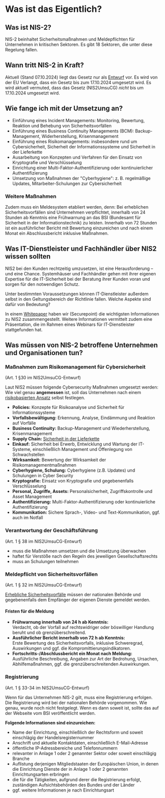 # Was ist das Eigentlich?

## Was ist NIS-2?

NIS-2 beinhaltet Sicherheitsmaßnahmen und Meldepflichten für Unternehmen in kritischen Sektoren.
Es gibt 18 Sektoren, die unter diese Regelung fallen.

## Wann tritt NIS-2 in Kraft?

Aktuell (Stand 07.10.2024) liegt das Gesetz nur als [Entwurf](https://www.bmi.bund.de/SharedDocs/gesetzgebungsverfahren/DE/Downloads/kabinettsfassung/CI1/nis2-regierungsentwurf.pdf?__blob=publicationFile&v=1) vor.
Es wird von der EU Verlangt, dass ein Gesetz bis zum 17.10.2024 umgesetzt wird.
Es wird aktuell vermuted, dass das Gesetz (NIS2UmsuCG) _nicht_ bis um 17.10.2024 umgesetzt wird.

## Wie fange ich mit der Umsetzung an?

<!-- TODO: Artikel -->

- Einführung eines Incident Managements: Monitoring, Bewertung, Reaktion und Behebung von Sicherheitsvorfällen
- Einführung eines Business Continuity Managements (BCM): Backup-Management, Widerherstellung, Krisenmanagement
- Einführung eines Risikomanagements: insbesondere rund um Cybersicherheit, Sicherheit der Informationssysteme und Sicherheit in der Lieferkette
- Ausarbeitung von Konzepten und Verfahren für den Einsatz von Kryptografie und Verschlüsselung
- Einrichtung einer Multi-Faktor-Authentifizierung oder kontinuierlicher Authentifizierung
- Umsetzung von Maßnahmen der "Cyberhygiene": z. B. regelmäßige Updates, Mitarbeiter-Schulungen zur Cybersicherheit

### Weitere Maßnahmen

Zudem muss ein Meldesystem etabliert werden, denn: Bei erheblichen Sicherheitsvorfällen sind Unternehmen verpflichtet, innerhalb von 24 Stunden ab Kenntnis eine Frühwarnung an das BSI (Bundesamt für Sicherheit in der Informationstechnik) zu leisten. Innerhalb von 72 Stunden ist ein ausführlicher Bericht mit Bewertung einzureichen und nach einem Monat ein Abschlussbericht inklusive Maßnahmen.

## Was IT-Dienstleister und Fachhändler über NIS2 wissen sollten

NIS2 bei den Kunden rechtzeitig umzusetzen, ist eine Herausforderung – und eine Chance. Systemhäuser und Fachhändler gehen mit ihrer eigenen Expertise für die IT-Sicherheit bei der Beratung ihrer Kunden voran und sorgen für den notwendigen Schutz.

Unter bestimmten Voraussetzungen können IT-Dienstleister außerdem selbst in den Geltungsbereich der Richtlinie fallen. Welche Aspekte sind dafür von Bedeutung?

In einem [Whitepaper](<!-- TODO: Link to File -->) haben wir (Securepoint) die wichtigsten Informationen zu NIS2 zusammengestellt. Weitere Informationen vermittelt zudem eine Präsentation, die im Rahmen eines Webinars für IT-Dienstleister stattgefunden hat.

## Was müssen von NIS-2 betroffene Unternehmen und Organisationen tun?

### Maßnahmen zum Risikomanagement für Cybersicherheit

(Art. 1 §30 im NIS2UmsuCG-Entwurf)

Laut NIS2 müssen folgende Cybersecurity Maßnahmen umgesetzt werden:
Wie viel genau **angemessen** ist, soll das Unternehmen nach einem [risikobasierten Ansatz](Ansätze.md#risikobasierter-ansatz) selbst festlegen.

- **Policies:** Konzepte für Risikoanalyse und Sicherheit für Informationssysteme
- **Vorfallsbewältigung:** Erkennung, Analyse, Eindämmung und Reaktion auf Vorfälle
- **Business Continuity:** Backup-Management und Wiederherstellung, Krisenmanagement
- **Supply Chain:** [Sicherheit in der Lieferkette](Sicherheit.md#supply-chain)
- **Einkauf:** Sicherheit bei Erwerb, Entwicklung und Wartung der IT-Systeme, einschließlich Management und Offenlegung von Schwachstellen
- **Wirksamkeit:** Bewertung der Wirksamkeit der Risikomanagementmaßnahmen
- **Cyberhygiene, Schulung:** Cyberhygiene (z.B. Updates) und Schulungen in Cyber Security
- **Kryptografie:** Einsatz von Kryptografie und gegebenenfalls Verschlüsselung
- **Personal, Zugriffe, Assets:** Personalsicherheit, Zugriffskontrolle und Asset Management
- **Authentifizierung:** Multi-Faktor-Authentifizierung oder kontinuierliche Authentifizierung
- **Kommunikation:** Sichere Sprach-, Video- und Text-Kommunikation, ggf. auch im Notfall

### Verantwortung der Geschäftsführung

(Art. 1 § 38 im NIS2UmsuCG-Entwurf)

- muss die Maßnahmen umsetzen und die Umsetzung überwachen
- haftet für Verstöße nach den Regeln des jeweiligen Gesellschaftsrechts
- muss an Schulungen teilnehmen

### Meldepflicht von Sicherheitsvorfällen

(Art. 1 § 32 im NIS2UmsuCG-Entwurf)

[Erhebliche Sicherheitsvorfälle](Sicherheit.md#sicherheitsvorfall) müssen der nationalen Behörde und gegebenenfalls dem Empfänger der eigenen Dienste gemeldet werden.

#### Fristen für die Meldung

- **Frühwarnung innerhalb von 24 h ab Kenntnis:**\
  Verdacht, ob der Vorfall auf rechtswidriger oder böswilliger Handlung beruht und ob grenzüberschreitend.
- **Ausführlicher Bericht innerhalb von 72 h ab Kenntnis:**\
  Erste Bewertung des Sicherheitsvorfalls, inklusive Schweregrad, Auswirkungen und ggf. die Kompromittierungsindikatoren.
- **Fortschritts-/Abschlussbericht ein Monat nach Meldung:**\
  Ausführliche Beschreibung, Angaben zur Art der Bedrohung, Ursachen, Abhilfemaßnahmen, ggf. die grenzüberschreitenden Auswirkungen.

### Registrierung

(Art. 1 § 33-34 im NIS2UmsuCG-Entwurf)

Wenn für das Unternehmen NIS-2 gilt, muss eine Registrierung erfolgen. Die Registrierung wird bei der nationalen Behörde vorgenommen.
Wie genau, wurde noch nicht festgelegt. Wenn es dann soweit ist, sollte das auf der Webseite vom BSI veröffentlicht werden.

**Folgende Informationen sind einzureichen:**

- Name der Einrichtung, einschließlich der Rechtsform und soweit einschlägig der Handelsregisternummer
- Anschrift und aktuelle Kontaktdaten, einschließlich E-Mail-Adresse
- öffentliche IP-Adressbereiche und Telefonnummern
- relevanter in Anlage 1 oder 2 genannter Sektor oder soweit einschlägig Branche
- Auflistung derjenigen Mitgliedstaaten der Europäischen Union, in denen die Einrichtung Dienste der in Anlage 1 oder 2 genannten Einrichtungsarten erbringen
- die für die Tätigkeiten, aufgrund derer die Registrierung erfolgt, zuständigen Aufsichtsbehörden des Bundes und der Länder
- ggf. weitere Informationen je nach Einrichtungsart
